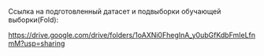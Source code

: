 Ссылка на подготовленный датасет и подвыборки обучающей выборки(Fold):

https://drive.google.com/drive/folders/1oAXNi0FhegInA_y0ubGfKdbFmIeLfnmM?usp=sharing
